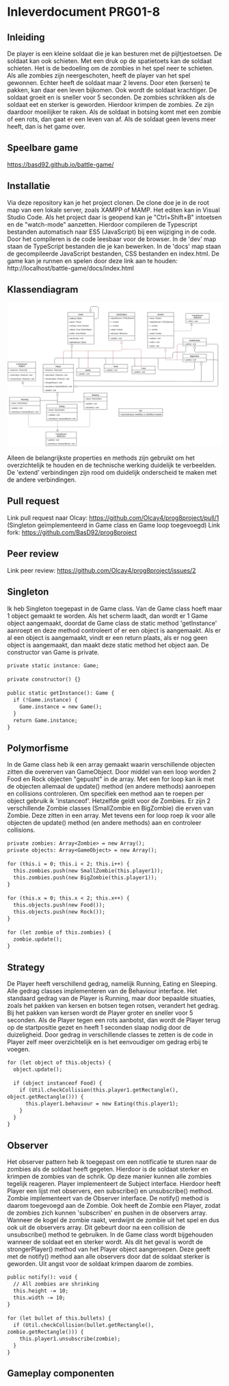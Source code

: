 # Inleverdocument PRG01-8

## Inleiding

De player is een kleine soldaat die je kan besturen met de pijltjestoetsen. De soldaat kan ook schieten. Met een druk op de spatietoets kan de soldaat schieten. Het is de bedoeling om de zombies in het spel neer te schieten. Als alle zombies zijn neergeschoten, heeft de player van het spel gewonnen. Echter heeft de soldaat maar 2 levens. Door eten (kersen) te pakken, kan daar een leven bijkomen. Ook wordt de soldaat krachtiger. De soldaat groeit en is sneller voor 5 seconden. De zombies schrikken als de soldaat eet en sterker is geworden. Hierdoor krimpen de zombies. Ze zijn daardoor moeilijker te raken. Als de soldaat in botsing komt met een zombie of een rots, dan gaat er een leven van af. Als de soldaat geen levens meer heeft, dan is het game over.

## Speelbare game

https://basd92.github.io/battle-game/

## Installatie

Via deze repository kan je het project clonen. De clone doe je in de root map van een lokale server, zoals XAMPP of MAMP. Het editen kan in Visual Studio Code. Als het project daar is geopend kan je "Ctrl+Shift+B" intoetsen en de "watch-mode" aanzetten. Hierdoor compileren de Typescript bestanden automatisch naar ES5 (JavaScript) bij een wijziging in de code. Door het compileren is de code leesbaar voor de browser. In de 'dev' map staan de TypeScript bestanden die je kan bewerken. In de 'docs' map staan de gecompileerde JavaScript bestanden, CSS bestanden en index.html. De game kan je runnen en spelen door deze link aan te houden: http://localhost/battle-game/docs/index.html

## Klassendiagram

![UML](Battle-game-uml.jpg)

Alleen de belangrijkste properties en methods zijn gebruikt om het overzichtelijk te houden en de technische werking duidelijk te verbeelden. De 'extend' verbindingen zijn rood om duidelijk onderscheid te maken met de andere verbindingen.

## Pull request

Link pull request naar Olcay: https://github.com/Olcay4/prog8project/pull/1 (Singleton geïmplementeerd in Game class en Game loop toegevoegd)
Link fork: https://github.com/BasD92/prog8project

## Peer review

Link peer review: https://github.com/Olcay4/prog8project/issues/2

## Singleton

Ik heb Singleton toegepast in de Game class. Van de Game class hoeft maar 1 object gemaakt te worden. Als het scherm laadt, dan wordt er 1 Game object aangemaakt, doordat de Game class de static method 'getInstance' aanroept en deze method controleert of er een object is aangemaakt. Als er al een object is aangemaakt, vindt er een return plaats, als er nog geen object is aangemaakt, dan maakt deze static method het object aan. De constructor van Game is private.

```
private static instance: Game;

private constructor() {}

public static getInstance(): Game {
  if (!Game.instance) {
    Game.instance = new Game();
  }
  return Game.instance;
}
```

## Polymorfisme

In de Game class heb ik een array gemaakt waarin verschillende objecten zitten die overerven van GameObject. Door middel van een loop worden 2 Food en Rock objecten "gepusht" in de array. Met een for loop kan ik met de objecten allemaal de update() method (en andere methods) aanroepen en collisions controleren. Om specifiek een method aan te roepen per object gebruik ik 'instanceof'. Hetzelfde geldt voor de Zombies. Er zijn 2 verschillende Zombie classes (SmallZombie en BigZombie) die erven van Zombie. Deze zitten in een array. Met tevens een for loop roep ik voor alle objecten de update() method (en andere methods) aan en controleer collisions.

```
private zombies: Array<Zombie> = new Array();
private objects: Array<GameObject> = new Array();

for (this.i = 0; this.i < 2; this.i++) {
  this.zombies.push(new SmallZombie(this.player1));
  this.zombies.push(new BigZombie(this.player1));
}

for (this.x = 0; this.x < 2; this.x++) {
  this.objects.push(new Food());
  this.objects.push(new Rock());
}

for (let zombie of this.zombies) {
  zombie.update();
}
```

## Strategy

De Player heeft verschillend gedrag, namelijk Running, Eating en Sleeping. Alle gedrag classes implementeren van de Behaviour interface. Het standaard gedrag van de Player is Running, maar door bepaalde situaties, zoals het pakken van kersen en botsen tegen rotsen, verandert het gedrag. Bij het pakken van kersen wordt de Player groter en sneller voor 5 seconden. Als de Player tegen een rots aanbotst, dan wordt de Player terug op de startpositie gezet en heeft 1 seconden slaap nodig door de duizeligheid. Door gedrag in verschillende classes te zetten is de code in Player zelf meer overzichtelijk en is het eenvoudiger om gedrag erbij te voegen.

```
for (let object of this.objects) {
  object.update();

  if (object instanceof Food) {
    if (Util.checkCollision(this.player1.getRectangle(), object.getRectangle())) {
      this.player1.behaviour = new Eating(this.player1);
    }
  }
}
```

## Observer

Het observer pattern heb ik toegepast om een notificatie te sturen naar de zombies als de soldaat heeft gegeten. Hierdoor is de soldaat sterker en krimpen de zombies van de schrik. Op deze manier kunnen alle zombies tegelijk reageren. Player implementeert de Subject interface. Hierdoor heeft Player een lijst met observers, een subscribe() en unsubscribe() method. Zombie implementeert van de Observer interface. De notify() method is daarom toegevoegd aan de Zombie. Ook heeft de Zombie een Player, zodat de zombies zich kunnen 'subscriben' en pushen in de observers array. Wanneer de kogel de zombie raakt, verdwijnt de zombie uit het spel en dus ook uit de observers array. Dit gebeurt door na een collision de unsubscribe() method te gebruiken. In de Game class wordt bijgehouden wanneer de soldaat eet en sterker wordt. Als dit het geval is wordt de strongerPlayer() method van het Player object aangeroepen. Deze geeft met de notify() method aan alle observers door dat de soldaat sterker is geworden. Uit angst voor de soldaat krimpen daarom de zombies.

```
public notify(): void {
  // All zombies are shrinking
  this.height -= 10;
  this.width -= 10;
}

for (let bullet of this.bullets) {
  if (Util.checkCollision(bullet.getRectangle(), zombie.getRectangle())) {
    this.player1.unsubscribe(zombie);
  }
}
```

## Gameplay componenten

